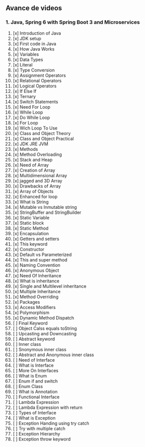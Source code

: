 ## Avance de videos
### 1. Java, Spring 6 with Spring Boot 3 and Microservices

<style>
  .task-list-item-checkbox[checked]::before {
    color: blue; 
  }
</style>

1. [x] Introduction of Java
1. [x] JDK setup
1. [x] First code in Java
1. [x] How Java Works
1. [x] Variables
1. [x] Data Types
1. [x] Literal
1. [x] Type Conversion
1. [x] Assignment Operators
1. [x] Relational Operators
1. [x] Logical Operators
1. [x] If Else If
1. [x] Ternary
1. [x] Switch Statements
1. [x] Need For Loop
1. [x] While Loop
1. [x] Do While Loop
1. [x] For Loop
1. [x] Wich Loop To Use
1. [x] Class and Object Theory
1. [x] Class and Object Practical
1. [x] JDK JRE JVM
1. [x] Methods
1. [x] Method Overloading
1. [x] Stack and Heap
1. [x] Need of Array
1. [x] Creation of Array
1. [x] Multidimensional Array
1. [x] jagged and 3D Array
1. [x] Drawbacks of Array
1. [x] Array of Objects
1. [x] Enhanced for loop
1. [x] What is String
1. [x] Mutable vs Inmutable string
1. [x] StringBuffer and StringBuilder
1. [x] Static Variable
1. [x] Static block
1. [x] Static Method
1. [x] Encapsulation
1. [x] Getters and setters
1. [x] This keyword
1. [x] Constructor
1. [x] Default vs Parameterized
1. [x] This and super method
1. [x] Naming Convention
1. [x] Anonymous Object
1. [x] Need Of Inheritance
1. [x] What is inheritance
1. [x] Single and Multilevel inheritance 
1. [x] Multiple Inheritance
1. [x] Method Overriding
1. [x] Packages
1. [x] Access Modifiers
1. [x] Polymorphism
1. [x] Dynamic Method Dispatch
1. [ ] Final Keyword
1. [ ] Object Calss equals toString
1. [ ] Upcasting and Downcasting
1. [ ] Abstract keyword
1. [ ] Inner class
1. [ ] Snonymous inner class
1. [ ] Abstract and Anonymous inner class
1. [ ] Need of Interface 
1. [ ] What is Interface
1. [ ] More On Interfaces
1. [ ] What is Enum
1. [ ] Enum if and switch
1. [ ] Enum Class
1. [ ] What is Annotation
1. [ ] Functional Interface
1. [ ] Lambda Expression
1. [ ] Lambda Expression with return
1. [ ] Types of Interface
1. [ ] What is Exception
1. [ ] Exception Handing using try catch
1. [ ] Try with multiple catch
1. [ ] Exception Hierarchy
1. [ ] Exception throw keyword


